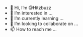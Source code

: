 - 👋 Hi, I’m @Hitzbuzz
- 👀 I’m interested in ...
- 🌱 I’m currently learning ...
- 💞️ I’m looking to collaborate on ...
- 📫 How to reach me ...

<!---
Hitzbuzz/Hitzbuzz is a ✨ special ✨ repository because its `README.md` (this file) appears on your GitHub profile.
You can click the Preview link to take a look at your changes.
--->
